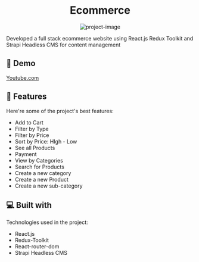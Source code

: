 <h1 align="center" id="title">Ecommerce</h1>

<p align="center"><img src="https://socialify.git.ci/VedantCode04/full-stack-ecom/image?language=1&amp;owner=1&amp;name=1&amp;stargazers=1&amp;theme=Light" alt="project-image"></p>

<p id="description">Developed a full stack ecommerce website using React.js Redux Toolkit and Strapi Headless CMS for content management</p>

<h2>🚀 Demo</h2>

[Youtube.com](Youtube.com)

  
  
<h2>🧐 Features</h2>

Here're some of the project's best features:

*   Add to Cart
*   Filter by Type
*   Filter by Price
*   Sort by Price: HIgh - Low
*   See all Products
*   Payment
*   View by Categories
*   Search for Products
*   Create a new category
*   Create a new Product
*   Create a new sub-category

  
  
<h2>💻 Built with</h2>

Technologies used in the project:

*   React.js
*   Redux-Toolkit
*   React-router-dom
*   Strapi Headless CMS
